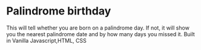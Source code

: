 # Palindrome birthday

This will tell whether you are born on a palindrome day. If not, it will show you the nearest palindrome date and by how many days you missed it.
Built in Vanilla Javascript,HTML, CSS
